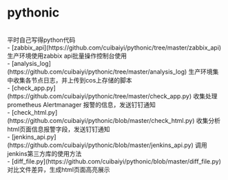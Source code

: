 # pythonic
<br>
平时自己写得python代码<br>
- [zabbix_api](https://github.com/cuibaiyi/pythonic/tree/master/zabbix_api)
  生产环境使用zabbix api批量操作控制台使用<br>
- [analysis_log](https://github.com/cuibaiyi/pythonic/tree/master/analysis_log)
  生产环境集中收集各节点日志，并上传到cos上存储的脚本<br>
- [check_app.py](https://github.com/cuibaiyi/pythonic/tree/master/check_app.py)
  收集处理prometheus Alertmanager 报警的信息，发送钉钉通知<br>
- [check_html.py](https://github.com/cuibaiyi/pythonic/blob/master/check_html.py)
  收集分析html页面信息报警字段，发送钉钉通知<br>
- [jenkins_api.py](https://github.com/cuibaiyi/pythonic/blob/master/jenkins_api.py)
  调用jenkins第三方库的使用方法<br>
- [diff_file.py](https://github.com/cuibaiyi/pythonic/blob/master/diff_file.py)
  对比文件差异，生成html页面高亮展示<br>
